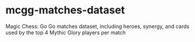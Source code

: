 # mcgg-matches-dataset
Magic Chess: Go Go matches dataset, including heroes, synergy, and cards used by the top 4 Mythic Glory players per match

